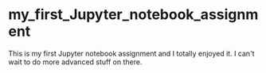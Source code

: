 # my_first_Jupyter_notebook_assignment
This is my first Jupyter notebook assignment and I totally enjoyed it. I can't wait to do more advanced stuff on there. 
